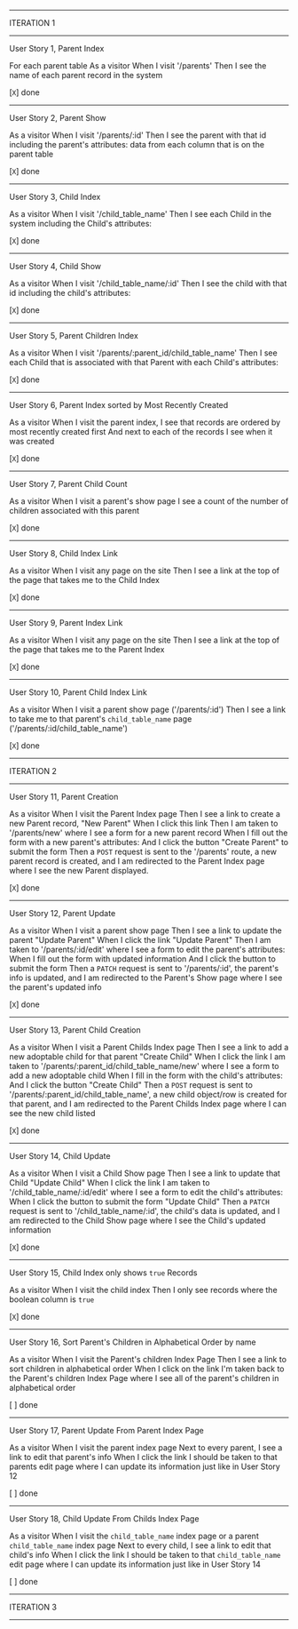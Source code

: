 _______________________________________________________________________________
ITERATION 1
_______________________________________________________________________________
User Story 1, Parent Index

For each parent table
As a visitor
When I visit '/parents'
Then I see the name of each parent record in the system

[`X`] done
_______________________________________________________________________________
User Story 2, Parent Show

As a visitor
When I visit '/parents/:id'
Then I see the parent with that id including the parent's attributes:
data from each column that is on the parent table

[`X`] done
_______________________________________________________________________________
User Story 3, Child Index

As a visitor
When I visit '/child_table_name'
Then I see each Child in the system including the Child's attributes:

[`X`] done
_______________________________________________________________________________
User Story 4, Child Show

As a visitor
When I visit '/child_table_name/:id'
Then I see the child with that id including the child's attributes:

[`X`] done
_______________________________________________________________________________
User Story 5, Parent Children Index

As a visitor
When I visit '/parents/:parent_id/child_table_name'
Then I see each Child that is associated with that Parent with each Child's attributes:

[`X`] done
_______________________________________________________________________________
User Story 6, Parent Index sorted by Most Recently Created

As a visitor
When I visit the parent index,
I see that records are ordered by most recently created first
And next to each of the records I see when it was created

[`X`] done
_______________________________________________________________________________
User Story 7, Parent Child Count

As a visitor
When I visit a parent's show page
I see a count of the number of children associated with this parent

[`X`] done
_______________________________________________________________________________
User Story 8, Child Index Link

As a visitor
When I visit any page on the site
Then I see a link at the top of the page that takes me to the Child Index

[`X`] done
_______________________________________________________________________________
User Story 9, Parent Index Link

As a visitor
When I visit any page on the site
Then I see a link at the top of the page that takes me to the Parent Index

[`X`] done
_______________________________________________________________________________
User Story 10, Parent Child Index Link

As a visitor
When I visit a parent show page ('/parents/:id')
Then I see a link to take me to that parent's `child_table_name` page ('/parents/:id/child_table_name')

[`X`] done
_______________________________________________________________________________
ITERATION 2
_______________________________________________________________________________
User Story 11, Parent Creation

As a visitor
When I visit the Parent Index page
Then I see a link to create a new Parent record, "New Parent"
When I click this link
Then I am taken to '/parents/new' where I  see a form for a new parent record
When I fill out the form with a new parent's attributes:
And I click the button "Create Parent" to submit the form
Then a `POST` request is sent to the '/parents' route,
a new parent record is created,
and I am redirected to the Parent Index page where I see the new Parent displayed.

[`X`] done
_______________________________________________________________________________
User Story 12, Parent Update

As a visitor
When I visit a parent show page
Then I see a link to update the parent "Update Parent"
When I click the link "Update Parent"
Then I am taken to '/parents/:id/edit' where I  see a form to edit the parent's attributes:
When I fill out the form with updated information
And I click the button to submit the form
Then a `PATCH` request is sent to '/parents/:id',
the parent's info is updated,
and I am redirected to the Parent's Show page where I see the parent's updated info

[`X`] done
_______________________________________________________________________________
User Story 13, Parent Child Creation

As a visitor
When I visit a Parent Childs Index page
Then I see a link to add a new adoptable child for that parent "Create Child"
When I click the link
I am taken to '/parents/:parent_id/child_table_name/new' where I see a form to add a new adoptable child
When I fill in the form with the child's attributes:
And I click the button "Create Child"
Then a `POST` request is sent to '/parents/:parent_id/child_table_name',
a new child object/row is created for that parent,
and I am redirected to the Parent Childs Index page where I can see the new child listed

[`X`] done
_______________________________________________________________________________
User Story 14, Child Update

As a visitor
When I visit a Child Show page
Then I see a link to update that Child "Update Child"
When I click the link
I am taken to '/child_table_name/:id/edit' where I see a form to edit the child's attributes:
When I click the button to submit the form "Update Child"
Then a `PATCH` request is sent to '/child_table_name/:id',
the child's data is updated,
and I am redirected to the Child Show page where I see the Child's updated information

[`X`] done
_______________________________________________________________________________
User Story 15, Child Index only shows `true` Records

As a visitor
When I visit the child index
Then I only see records where the boolean column is `true`

[`X`] done
_______________________________________________________________________________
User Story 16, Sort Parent's Children in Alphabetical Order by name

As a visitor
When I visit the Parent's children Index Page
Then I see a link to sort children in alphabetical order
When I click on the link
I'm taken back to the Parent's children Index Page where I see all of the parent's children in alphabetical order

[ ] done
_______________________________________________________________________________
User Story 17, Parent Update From Parent Index Page

As a visitor
When I visit the parent index page
Next to every parent, I see a link to edit that parent's info
When I click the link
I should be taken to that parents edit page where I can update its information just like in User Story 12

[ ] done
_______________________________________________________________________________
User Story 18, Child Update From Childs Index Page

As a visitor
When I visit the `child_table_name` index page or a parent `child_table_name` index page
Next to every child, I see a link to edit that child's info
When I click the link
I should be taken to that `child_table_name` edit page where I can update its information just like in User Story 14

[ ] done
_______________________________________________________________________________
ITERATION 3
_______________________________________________________________________________
